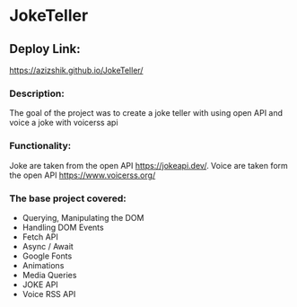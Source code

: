 # JokeTeller

## Deploy Link:

https://azizshik.github.io/JokeTeller/ </br>

### Description:

The goal of the project was to create a joke teller with using open API and voice a joke with voicerss api

### Functionality:

Joke are taken from the open API https://jokeapi.dev/.
Voice are taken form the open API https://www.voicerss.org/

### The base project covered:

- Querying, Manipulating the DOM
- Handling DOM Events
- Fetch API
- Async / Await
- Google Fonts
- Animations
- Media Queries
- JOKE API
- Voice RSS API